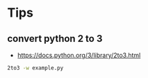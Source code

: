# Tips

## convert python 2 to 3

- <https://docs.python.org/3/library/2to3.html>

```bash
2to3 -w example.py
```
